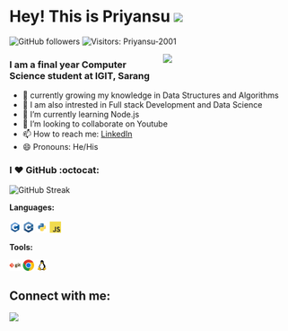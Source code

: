 # Hey! This is Priyansu <img src="https://github.com/TheDudeThatCode/TheDudeThatCode/blob/master/Assets/Hi.gif" width="32">
![GitHub followers](https://img.shields.io/github/followers/Priyansu-2001?label=Follow&style=social)
![Visitors: Priyansu-2001](https://visitor-badge.glitch.me/badge?page_id=Priyansu-2001.Priyansu-2001)

<img align='right' src="https://media.giphy.com/media/3qYvlcgnIka1ayPbqB/source.gif" width="230">

### I am a final year Computer Science student at IGIT, Sarang<br>
- 🔭 currently growing my knowledge in Data Structures and Algorithms
- 📱 I am also intrested in Full stack Development and Data Science
- 🌱 I’m currently learning Node.js
- 👯 I’m looking to collaborate on Youtube
- 📫 How to reach me: [LinkedIn](https://www.linkedin.com/in/priyansu-bhoi-472256217/)
- 😄 Pronouns: He/His


### I :heart: GitHub :octocat:

![GitHub Streak](http://github-readme-streak-stats.herokuapp.com?user=Priyansu-2001&theme=dark&hide_border=true)

**Languages:**  
<br />
<code><img height="20" src="https://raw.githubusercontent.com/github/explore/80688e429a7d4ef2fca1e82350fe8e3517d3494d/topics/c/c.png"></code>
<code><img height="20" src="https://raw.githubusercontent.com/github/explore/80688e429a7d4ef2fca1e82350fe8e3517d3494d/topics/cpp/cpp.png"></code>
<code><img height="20" src="https://raw.githubusercontent.com/github/explore/80688e429a7d4ef2fca1e82350fe8e3517d3494d/topics/python/python.png"></code>
<code><img height="20" src="https://raw.githubusercontent.com/github/explore/80688e429a7d4ef2fca1e82350fe8e3517d3494d/topics/javascript/javascript.png"></code>

**Tools:**
<br />

<code><img height="20" src="https://raw.githubusercontent.com/github/explore/80688e429a7d4ef2fca1e82350fe8e3517d3494d/topics/git/git.png"></code>
<code><img height="20" src="https://raw.githubusercontent.com/github/explore/80688e429a7d4ef2fca1e82350fe8e3517d3494d/topics/chrome/chrome.png"></code>
<code><img height="20" src="https://raw.githubusercontent.com/github/explore/80688e429a7d4ef2fca1e82350fe8e3517d3494d/topics/linux/linux.png"></code>


## Connect with me:

<p align = "center">
  
[<img src="https://img.shields.io/badge/linkedin-%2312100E.svg?&style=for-the-badge&logo=linkedin&logoColor=white&color=black" />](https://www.linkedin.com/in/priyansu-bhoi-472256217/)

